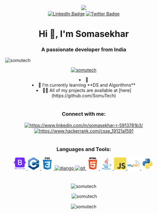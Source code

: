 <div id="header" align="center">
  <img src="https://media.giphy.com/media/M9gbBd9nbDrOTu1Mqx/giphy.gif" width="100"/>
  <div id="badges">
  <a href = "https://www.linkedin.com/in/rsomasekhar/"><img src="https://img.shields.io/badge/LinkedIn-blue?style=for-the-badge&logo=linkedin&logoColor=white" alt="LinkedIn Badge"/></a>
  <a href = "https://twitter.com/ssomm09"><img src="https://img.shields.io/badge/Twitter-blue?style=for-the-badge&logo=twitter&logoColor=white" alt="Twitter Badge"/></a>
</div>

<div align="center">
  <h1 align="center">Hi 👋, I'm Somasekhar</h1>
  <h3 align="center">A passionate developer from India</h3>

  <p align="left"> <img src="https://komarev.com/ghpvc/?username=somutech&label=Profile%20views&color=0e75b6&style=flat" alt="somutech" /> </p>

  <p align="center"> <a href="https://github.com/ryo-ma/github-profile-trophy"><img src="https://github-profile-trophy.vercel.app/?username=somutech" alt="somutech" /></a> </p>

  <li align="center"> 🔭</li>

 <li> 🌱 I’m currently learning **DS and Algorithms** </li>

  <li>👨‍💻 All of my projects are available at [here](https://github.com/SomuTech) </li>
 </div>
<h1></h1>
<div>
<h3 align="center">Connect with me:</h3>
<p align="center">
<a href="https://www.linkedin.com/in/rsomasekhar)" target="blank"><img align="center" src="https://raw.githubusercontent.com/rahuldkjain/github-profile-readme-generator/master/src/images/icons/Social/linked-in-alt.svg" alt="https://www.linkedin.com/in/somasekhar-r-5913781b3/" height="30" width="40" /></a>
<a href="https://www.hackerrank.com/https://www.hackerrank.com/csse_19121a1591" target="blank"><img align="center" src="https://raw.githubusercontent.com/rahuldkjain/github-profile-readme-generator/master/src/images/icons/Social/hackerrank.svg" alt="https://www.hackerrank.com/csse_19121a1591" height="30" width="40" /></a>
</p>
</div>

<h1></h1>
<div>
<h3 align="center">Languages and Tools:</h3>
<p align="center" style ="flex : space-between;"> <a href="https://getbootstrap.com" target="_blank" rel="noreferrer"> <img src="https://raw.githubusercontent.com/devicons/devicon/master/icons/bootstrap/bootstrap-plain-wordmark.svg" alt="bootstrap" width="40" height="40"/> </a> <a href="https://www.w3schools.com/cpp/" target="_blank" rel="noreferrer"> <img src="https://raw.githubusercontent.com/devicons/devicon/master/icons/cplusplus/cplusplus-original.svg" alt="cplusplus" width="40" height="40"/> </a> <a href="https://www.w3schools.com/css/" target="_blank" rel="noreferrer"> <img src="https://raw.githubusercontent.com/devicons/devicon/master/icons/css3/css3-original-wordmark.svg" alt="css3" width="40" height="40"/> </a> <a href="https://www.djangoproject.com/" target="_blank" rel="noreferrer"> <img src="https://cdn.worldvectorlogo.com/logos/django.svg" alt="django" width="40" height="40"/> </a> <a href="https://git-scm.com/" target="_blank" rel="noreferrer"> <img src="https://www.vectorlogo.zone/logos/git-scm/git-scm-icon.svg" alt="git" width="40" height="40"/> </a> <a href="https://www.w3.org/html/" target="_blank" rel="noreferrer"> <img src="https://raw.githubusercontent.com/devicons/devicon/master/icons/html5/html5-original-wordmark.svg" alt="html5" width="40" height="40"/> </a> <a href="https://www.java.com" target="_blank" rel="noreferrer"> <img src="https://raw.githubusercontent.com/devicons/devicon/master/icons/java/java-original.svg" alt="java" width="40" height="40"/> </a> <a href="https://developer.mozilla.org/en-US/docs/Web/JavaScript" target="_blank" rel="noreferrer"> <img src="https://raw.githubusercontent.com/devicons/devicon/master/icons/javascript/javascript-original.svg" alt="javascript" width="40" height="40"/> </a> <a href="https://www.mysql.com/" target="_blank" rel="noreferrer"> <img src="https://raw.githubusercontent.com/devicons/devicon/master/icons/mysql/mysql-original-wordmark.svg" alt="mysql" width="40" height="40"/> </a> <a href="https://www.python.org" target="_blank" rel="noreferrer"> <img src="https://raw.githubusercontent.com/devicons/devicon/master/icons/python/python-original.svg" alt="python" width="40" height="40"/> </a> </p>
</div>
<h1></h1>
<div>
<p><img align="center" src="https://github-readme-stats.vercel.app/api/top-langs?username=somutech&show_icons=true&locale=en&layout=compact" alt="somutech" /></p>

<p>&nbsp;<img align="center" src="https://github-readme-stats.vercel.app/api?username=somutech&show_icons=true&locale=en" alt="somutech" /></p>

<p><img align="center" src="https://github-readme-streak-stats.herokuapp.com/?user=somutech&" alt="somutech" /></p>

</div>
